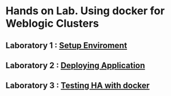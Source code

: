 # Hands on Lab. Using docker for Weblogic Clusters
## Laboratory 1 : [Setup Enviroment](https://github.com/renecloud/devday2016/blob/master/lab1.md)
## Laboratory 2 : [Deploying Application](https://github.com/renecloud/devday2016/blob/master/lab2.md) 
## Laboratory 3 : [Testing HA with docker](https://github.com/renecloud/devday2016/blob/master/lab3.md)


